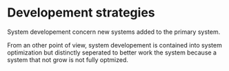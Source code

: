 # Developement strategies

System developement concern new systems added to the primary system.

From an other point of view, system developement is contained into system optimization but distinctly seperated to better work the system because a system that not grow is not fully optmized.
